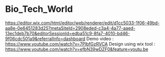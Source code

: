 # Bio_Tech_World
https://editor.wix.com/html/editor/web/renderer/edit/d1cc5033-1f06-49bd-aa8e-0e6451283d25?metaSiteId=2908eded-c3a4-4a77-aaed-13ec1deb7b70&editorSessionId=edba51c9-8fa7-4010-bd46-9f06cdc501a9&referralInfo=dashboard
Demo video : https://www.youtube.com/watch?v=7PlbfGzRVCA 
Design using wix tool : https://www.youtube.com/watch?v=efbN39wDZF0&feature=youtu.be
